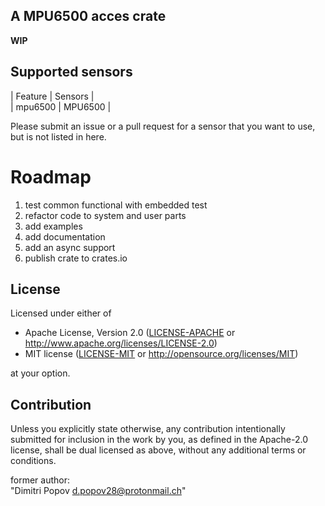 ## A MPU6500 acces crate
**WIP** 

## Supported sensors

| Feature       | Sensors           |  
| mpu6500       | MPU6500 |  

Please submit an issue or a pull request for a sensor that you want to use, but is not listed in here.

# Roadmap
1. test common functional with embedded test 
2. refactor code to system and user parts
3. add examples
4. add documentation
5. add an async support
6. publish crate to crates.io


## License

Licensed under either of

- Apache License, Version 2.0 ([LICENSE-APACHE](LICENSE-APACHE) or http://www.apache.org/licenses/LICENSE-2.0)
- MIT license ([LICENSE-MIT](LICENSE-MIT) or http://opensource.org/licenses/MIT)

at your option.

## Contribution

Unless you explicitly state otherwise, any contribution intentionally submitted
for inclusion in the work by you, as defined in the Apache-2.0 license, shall be
dual licensed as above, without any additional terms or conditions.

 
former author:  
"Dimitri Popov <d.popov28@protonmail.ch>"